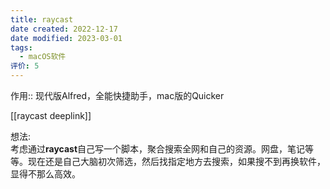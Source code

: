 ```yaml
---
title: raycast
date created: 2022-12-17
date modified: 2023-03-01
tags:
  - macOS软件
评价: 5
---
```

作用:: 现代版Alfred，全能快捷助手，mac版的Quicker

[[raycast deeplink]]

想法:  
考虑通过**raycast**自己写一个脚本，聚合搜索全网和自己的资源。网盘，笔记等等。现在还是自己大脑初次筛选，然后找指定地方去搜索，如果搜不到再换软件，显得不那么高效。
